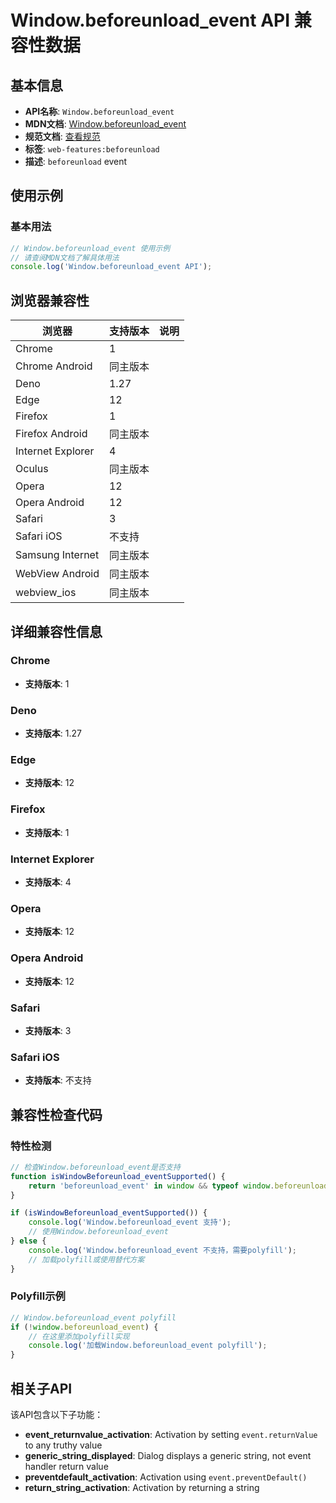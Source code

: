 # Window.beforeunload_event API 兼容性数据

## 基本信息

- **API名称**: `Window.beforeunload_event`
- **MDN文档**: [Window.beforeunload_event](https://developer.mozilla.org/docs/Web/API/Window/beforeunload_event)
- **规范文档**: [查看规范](https://html.spec.whatwg.org/multipage/indices.html#event-beforeunload,https://html.spec.whatwg.org/multipage/webappapis.html#handler-window-onbeforeunload)
- **标签**: `web-features:beforeunload`
- **描述**: `beforeunload` event

## 使用示例

### 基本用法

```javascript
// Window.beforeunload_event 使用示例
// 请查阅MDN文档了解具体用法
console.log('Window.beforeunload_event API');
```

## 浏览器兼容性

| 浏览器 | 支持版本 | 说明 |
|--------|----------|------|
| Chrome | 1 |  |
| Chrome Android | 同主版本 |  |
| Deno | 1.27 |  |
| Edge | 12 |  |
| Firefox | 1 |  |
| Firefox Android | 同主版本 |  |
| Internet Explorer | 4 |  |
| Oculus | 同主版本 |  |
| Opera | 12 |  |
| Opera Android | 12 |  |
| Safari | 3 |  |
| Safari iOS | 不支持 |  |
| Samsung Internet | 同主版本 |  |
| WebView Android | 同主版本 |  |
| webview_ios | 同主版本 |  |

## 详细兼容性信息

### Chrome

- **支持版本**: 1

### Deno

- **支持版本**: 1.27

### Edge

- **支持版本**: 12

### Firefox

- **支持版本**: 1

### Internet Explorer

- **支持版本**: 4

### Opera

- **支持版本**: 12

### Opera Android

- **支持版本**: 12

### Safari

- **支持版本**: 3

### Safari iOS

- **支持版本**: 不支持

## 兼容性检查代码

### 特性检测

```javascript
// 检查Window.beforeunload_event是否支持
function isWindowBeforeunload_eventSupported() {
    return 'beforeunload_event' in window && typeof window.beforeunload_event === 'function';
}

if (isWindowBeforeunload_eventSupported()) {
    console.log('Window.beforeunload_event 支持');
    // 使用Window.beforeunload_event
} else {
    console.log('Window.beforeunload_event 不支持，需要polyfill');
    // 加载polyfill或使用替代方案
}
```

### Polyfill示例

```javascript
// Window.beforeunload_event polyfill
if (!window.beforeunload_event) {
    // 在这里添加polyfill实现
    console.log('加载Window.beforeunload_event polyfill');
}
```

## 相关子API

该API包含以下子功能：

- **event_returnvalue_activation**: Activation by setting `event.returnValue` to any truthy value
- **generic_string_displayed**: Dialog displays a generic string, not event handler return value
- **preventdefault_activation**: Activation using `event.preventDefault()`
- **return_string_activation**: Activation by returning a string

